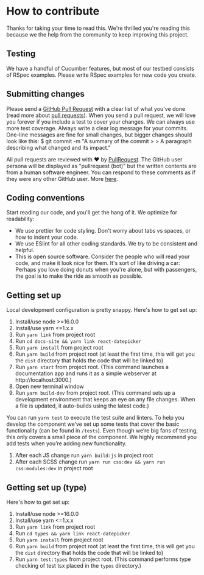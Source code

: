# How to contribute

Thanks for taking your time to read this. We're thrilled you're reading this because we the help from the community to keep improving this project.

## Testing

We have a handful of Cucumber features, but most of our testbed consists of RSpec examples. Please write RSpec examples for new code you create.

## Submitting changes

Please send a [GitHub Pull Request](https://github.com/Hacker0x01/react-datepicker/pull/new/main) with a clear list of what you've done (read more about [pull requests](https://help.github.com/articles/about-pull-requests/)). When you send a pull request, we will love you forever if you include a test to cover your changes. We can always use more test coverage.
Always write a clear log message for your commits. One-line messages are fine for small changes, but bigger changes should look like this:
\$ git commit -m "A summary of the commit > > A paragraph describing what changed and its impact."

All pull requests are reviewed with :heart: by [PullRequest](https://www.pullrequest.com/).
The GitHub user persona will be displayed as "pullrequest (bot)" but the written contents are from a human software engineer. You can respond to these comments as if they were any other GitHub user. More [here](https://docs.pullrequest.com/customer-documentation/assign-code-review-to-pull-request-network/collaborating-with-pullrequest-reviewers#addressing-pullrequest-reviewers-in-comments).

## Coding conventions

Start reading our code, and you'll get the hang of it. We optimize for readability:

- We use prettier for code styling. Don't worry about tabs vs spaces, or how to indent your code.
- We use ESlint for all other coding standards. We try to be consistent and helpful.
- This is open source software. Consider the people who will read your code, and make it look nice for them. It's sort of like driving a car: Perhaps you love doing donuts when you're alone, but with passengers, the goal is to make the ride as smooth as possible.

## Getting set up

Local development configuration is pretty snappy. Here's how to get set up:

1. Install/use node >=16.0.0
1. Install/use yarn <=1.x.x
1. Run `yarn link` from project root
1. Run `cd docs-site && yarn link react-datepicker`
1. Run `yarn install` from project root
1. Run `yarn build` from project root (at least the first time, this will get you the `dist` directory that holds the code that will be linked to)
1. Run `yarn start` from project root. (This command launches a documentation app and runs it as a simple webserver at http://localhost:3000.)
1. Open new terminal window
1. Run `yarn build-dev` from project root. (This command sets up a development environment that keeps an eye on any file changes. When a file is updated, it auto-builds using the latest code.)

You can run `yarn test` to execute the test suite and linters. To help you develop the component we’ve set up some tests that cover the basic functionality (can be found in `/tests`). Even though we’re big fans of testing, this only covers a small piece of the component. We highly recommend you add tests when you’re adding new functionality.

1. After each JS change run `yarn build:js` in project root
1. After each SCSS change run `yarn run css:dev && yarn run css:modules:dev` in project root

## Getting set up (type)

Here's how to get set up:

1. Install/use node >=16.0.0
1. Install/use yarn <=1.x.x
1. Run `yarn link` from project root
1. Run `cd types && yarn link react-datepicker`
1. Run `yarn install` from project root
1. Run `yarn build` from project root (at least the first time, this will get you the `dist` directory that holds the code that will be linked to)
1. Run `yarn test:types` from project root. (This command performs type checking of test tsx placed in the `types` directory.)

